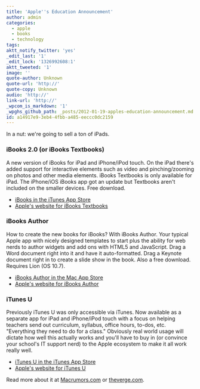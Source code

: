 ```yaml
---
title: 'Apple''s Education Announcement'
author: admin
categories:
  - apple
  - books
  - technology
tags: 
aktt_notify_twitter: 'yes'
_edit_last: '1'
_edit_lock: '1326992608:1'
aktt_tweeted: '1'
image: ''
quote-author: Unknown
quote-url: 'http://'
quote-copy: Unknown
audio: 'http://'
link-url: 'http://'
_wpcom_is_markdown: '1'
_wpghs_github_path: _posts/2012-01-19-apples-education-announcement.md
id: a14917e9-3eb4-4fbb-a485-eeccc0dc2159
---
```

<p>In a nut: we're going to sell a ton of iPads.</p>
<h3>iBooks 2.0 (or iBooks Textbooks)</h3>
<p>A new version of iBooks for iPad and iPhone/iPod touch. On the iPad there's added support for interactive elements such as video and pinching/zooming on photos and other media elements. iBooks Textbooks is only available for iPad. The iPhone/iOS iBooks app got an update but Textbooks aren't included on the smaller devices. Free download.</p>
<ul>
<li><a href="http://click.linksynergy.com/fs-bin/stat?id=6PFrOqNV4B8&offerid=146261&type=3&subid=0&tmpid=1826&RD_PARM1=http%253A%252F%252Fitunes.apple.com%252Fca%252Fapp%252Fibooks%252Fid364709193%253Fmt%253D8%2526uo%253D4%2526partnerId%253D30" target="itunes_store">iBooks in the iTunes App Store</a></li>
<li><a href="http://www.apple.com/education/ibooks-textbooks/">Apple's website for iBooks Textbooks</a></li>
</ul>
<h3>iBooks Author</h3>
<p>How to create the new books for iBooks? With iBooks Author. Your typical Apple app with nicely designed templates to start plus the ability for web nerds to author widgets and add ons with HTML5 and JavaScript. Drag a Word document right into it and have it auto-formatted. Drag a Keynote document right in to create a slide show in the book. Also a free download. Requires Lion (OS 10.7).</p>
<ul>
<li><a href="http://click.linksynergy.com/fs-bin/stat?id=6PFrOqNV4B8&offerid=146261&type=3&subid=0&tmpid=1826&RD_PARM1=http%253A%252F%252Fitunes.apple.com%252Fca%252Fapp%252Fibooks-author%252Fid490152466%253Fmt%253D12%2526uo%253D4%2526partnerId%253D30" target="itunes_store">iBooks Author in the Mac App Store</a></li>
<li><a href="http://www.apple.com/ibooks-author/">Apple's website for iBooks Author</a></li>
</ul>
<h3>iTunes U</h3>
<p>Previously iTunes U was only accessible via iTunes. Now available as a separate app for iPad and iPhone/iPod touch with a focus on helping teachers send out curriculum, syllabus, office hours, to-dos, etc. "Everything they need to do for a class." Obviously real world usage will dictate how well this actually works and you'll have to buy in (or convince your school's IT support nerd) to the Apple ecosystem to make it all work really well.</p>
<ul>
<li><a href="http://click.linksynergy.com/fs-bin/stat?id=6PFrOqNV4B8&offerid=146261&type=3&subid=0&tmpid=1826&RD_PARM1=http%253A%252F%252Fitunes.apple.com%252Fca%252Fapp%252Fitunes-u%252Fid490217893%253Fmt%253D8%2526uo%253D4%2526partnerId%253D30" target="itunes_store">iTunes U in the iTunes App Store</a></li>
<li><a href="http://www.apple.com/education/itunes-u/">Apple's website for iTunes U</a></li>
</ul>
<p>Read more about it at <a href="http://www.macrumors.com/2012/01/19/live-coverage-of-apples-education-focused-media-event/">Macrumors.com</a> or <a href="http://live.theverge.com/Event/Live_from_Apples_education_event_in_NYC">theverge.com</a>.</p>
